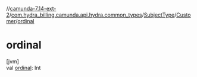 //[camunda-7.14-ext-2](../../../../index.md)/[com.hydra_billing.camunda.api.hydra.common_types](../../index.md)/[SubjectType](../index.md)/[Customer](index.md)/[ordinal](ordinal.md)

# ordinal

[jvm]\
val [ordinal](ordinal.md): Int
